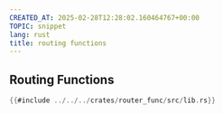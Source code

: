 ```yaml
---
CREATED_AT: 2025-02-28T12:28:02.160464767+00:00
TOPIC: snippet
lang: rust
title: routing functions
---
```


## Routing Functions

```rust
{{#include ../../../crates/router_func/src/lib.rs}}
```

